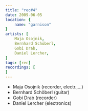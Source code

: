 ```yaml
---
title: "rec#4"
date: 2009-06-05
location: {
    name: "garnison"
}
artists: [
    Maja Osojnik,
    Bernhard Schöberl,
    Gobi Drab,
    Daniel Lercher,
]
tags: [rec]
recordings: [
]
---
```

- Maja Osojnik (recorder, electr.,...)
- Bernhard Schöberl (guitar)
- Gobi Drab (recorder)
- Daniel Lercher (electronics) 
